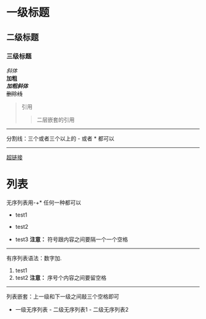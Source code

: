 # 一级标题  
## 二级标题  
### 三级标题  
*斜体*  
**加粗**  
***加粗斜体***  
~~删除线~~  

>引用
>>二层嵌套的引用

---
分割线：三个或者三个以上的 - 或者 * 都可以
***  

[超链接](http://baidu.com)  

# 列表
无序列表用-+* 任何一种都可以
- test1
+ test2
* test3
**注意：** 符号跟内容之间要隔一个一个空格
***
有序列表语法：数字加.
1. test1
2. test2
**注意：** 序号个内容之间要留空格
***
列表嵌套：上一级和下一级之间敲三个空格即可
- 一级无序列表   - 二级无序列表1   - 二级无序列表2
